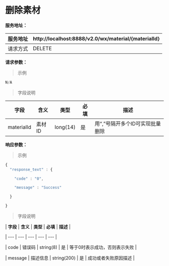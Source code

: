 # 删除素材

**服务地址：**

| 服务地址 | http:\/\/localhost:8888\/v2.0\/wx\/material\/{materialId} |
| --- | --- |
| 请求方式 | DELETE |

**请求参数：**

> 示例

```js
N/A
```

> 字段说明

| **字段** | **含义** | **类型** | **必填** | **描述** |
| --- | --- | --- | --- | --- |
| materialId | 素材ID | long\(14\) | 是 | 用“,”号隔开多个ID可实现批量删除 |

**响应参数：**

> 示例
```js
{
  "response_text" : {

    "code" : "0",

    "message" : "Success"

  }

}

```

> 字段说明

| **字段** | **含义** | **类型** | **必填** | **描述** |

| --- | --- | --- | --- | --- |

| code | 错误码 | string\(8\) | 是 | 等于0时表示成功，否则表示失败 |

| message | 描述信息 | string\(200\) | 是 | 成功或者失败原因描述 |

